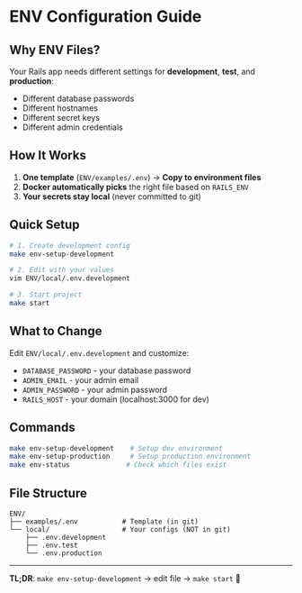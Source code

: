 # ENV Configuration Guide

## Why ENV Files?

Your Rails app needs different settings for **development**, **test**, and **production**:

- Different database passwords
- Different hostnames
- Different secret keys
- Different admin credentials

## How It Works

1. **One template** (`ENV/examples/.env`) → **Copy to environment files**
2. **Docker automatically picks** the right file based on `RAILS_ENV`
3. **Your secrets stay local** (never committed to git)

## Quick Setup

```bash
# 1. Create development config
make env-setup-development

# 2. Edit with your values
vim ENV/local/.env.development

# 3. Start project
make start
```

## What to Change

Edit `ENV/local/.env.development` and customize:

- `DATABASE_PASSWORD` - your database password
- `ADMIN_EMAIL` - your admin email
- `ADMIN_PASSWORD` - your admin password
- `RAILS_HOST` - your domain (localhost:3000 for dev)

## Commands

```bash
make env-setup-development    # Setup dev environment
make env-setup-production     # Setup production environment
make env-status              # Check which files exist
```

## File Structure

```
ENV/
├── examples/.env           # Template (in git)
└── local/                  # Your configs (NOT in git)
    ├── .env.development
    ├── .env.test
    └── .env.production
```

---

**TL;DR**: `make env-setup-development` → edit file → `make start` 🚀
